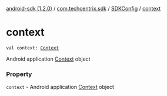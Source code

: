 [android-sdk (1.2.0)](../../index.md) / [com.techcentrix.sdk](../index.md) / [SDKConfig](index.md) / [context](./context.md)

# context

`val context: `[`Context`](https://developer.android.com/reference/android/content/Context.html)

Android application [Context](https://developer.android.com/reference/android/content/Context.html) object

### Property

`context` - Android application [Context](https://developer.android.com/reference/android/content/Context.html) object